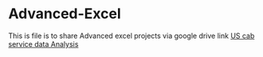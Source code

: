# Advanced-Excel
This is file is to share Advanced excel projects via google drive link
[US cab service data Analysis](https://docs.google.com/spreadsheets/d/1l1F41QEtL4KpAGmlRgWuUrah1PiaKbbk/edit?usp=drive_link&ouid=105522263406008888883&rtpof=true&sd=true)
